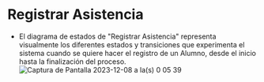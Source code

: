 # Registrar Asistencia
- El diagrama de estados de "Registrar Asistencia" representa visualmente los diferentes estados y transiciones que experimenta el sistema cuando se quiere hacer el registro de un Alumno, desde el inicio hasta la finalización del proceso.
![Captura de Pantalla 2023-12-08 a la(s) 0 05 39](https://github.com/amezcua04s/FCA-Proyecto-OO-01/assets/125850397/14667cbb-f80d-4ce9-a479-0c779a66e191)




<!--
@startuml
scale 500 width
scale 300 


state Registrar_Asistencia {
state c <<choice>>


[*] -- Grupo_Seleccionado : Selecciona Grupo
Grupo_Seleccionado -- c : Acerca Tarjeta a Lector
c -- Tarjeta_Leída : Aceptada
c -- Tarjeta_No_Leída : En espera
Tarjeta_No_Leída -- [*]
Tarjeta_Leída --  Asistencia_Registrada : Confirma Asistencia
Asistencia_Registrada -- [*]
}

@enduml

-->
